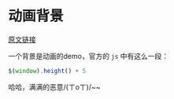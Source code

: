 动画背景
========

[原文链接](http://vidlery.com/)

一个背景是动画的demo，官方的 `js` 中有这么一段：

```javascript
$(window).height() + 5
```

哈哈，满满的恶意/(ㄒoㄒ)/~~
